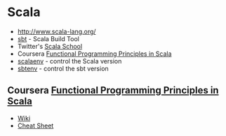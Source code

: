 # Scala

* <http://www.scala-lang.org/>
* [sbt](http://www.scala-sbt.org/index.html) - Scala Build Tool
* Twitter's [Scala School](http://twitter.github.io/scala_school/)
* Coursera [Functional Programming Principles in Scala](https://www.coursera.org/learn/progfun1/home/welcome)
* [scalaenv](https://github.com/mazgi/scalaenv) - control the Scala version
* [sbtenv](https://github.com/mazgi/sbtenv) - control the sbt version

## Coursera [Functional Programming Principles in Scala](https://www.coursera.org/learn/progfun1/home/welcome)

* [Wiki](https://github.com/lampepfl/progfun-wiki)
* [Cheat Sheet](https://github.com/lampepfl/progfun-wiki/blob/gh-pages/CheatSheet.md)
